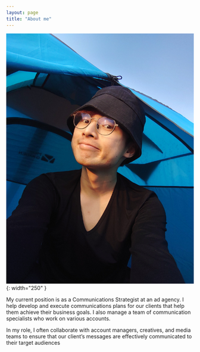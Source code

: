 ```yaml
---
layout: page
title: "About me"
---
```


![timmy](assets/20220107_170548.JPG){: width="250" }

My current position is as a Communications Strategist at an ad agency. I help develop and execute communications plans for our clients that help them achieve their business goals. I also manage a team of communication specialists who work on various accounts.

In my role, I often collaborate with account managers, creatives, and media teams to ensure that our client’s messages are effectively communicated to their target audiences
